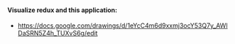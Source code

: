 #### Visualize redux and this application:

- https://docs.google.com/drawings/d/1eYcC4m6d9xxmj3ocY53Q7y_AWlDaSRN5Z4h_TUXvS6g/edit
